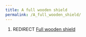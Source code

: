 ```yaml
---
title: A full wooden shield
permalink: /A_full_wooden_shield/
---
```


1.  REDIRECT [Full wooden shield](Full_wooden_shield "wikilink")